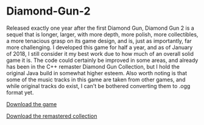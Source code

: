 # Diamond-Gun-2
Released exactly one year after the first Diamond Gun, Diamond Gun 2 is a sequel that is longer, larger, with more depth, more polish, more collectibles, a more tenacious grasp on its game design, and is, just as importantly, far more challenging. I developed this game for half a year, and as of January of 2018, I still consider it my best work due to how much of an overall solid game it is. The code could certainly be improved in some areas, and already has been in the C++ remaster Diamond Gun Collection, but I hold the original Java build in somewhat higher esteem. Also worth noting is that some of the music tracks in this game are taken from other games, and while original tracks do exist, I can't be bothered converting them to .ogg format yet.

[Download the game](http://www.craighorwood.com/game/diamond2)

[Download the remastered collection](http://www.craighorwood.com/game/dgc)
